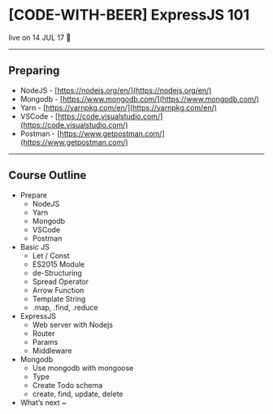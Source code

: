 # [CODE-WITH-BEER] ExpressJS 101
live on 14 JUL 17 🍺

---

## Preparing
* NodeJS - [https://nodejs.org/en/](https://nodejs.org/en/)
* Mongodb - [https://www.mongodb.com/](https://www.mongodb.com/)
* Yarn - [https://yarnpkg.com/en/](https://yarnpkg.com/en/)
* VSCode - [https://code.visualstudio.com/](https://code.visualstudio.com/)
* Postman - [https://www.getpostman.com/](https://www.getpostman.com/)

---

## Course Outline
- Prepare
    - NodeJS
    - Yarn
    - Mongodb
    - VSCode
    - Postman
- Basic JS
    - Let / Const
    - ES2015 Module
    - de-Structuring
    - Spread Operator
    - Arrow Function
    - Template String
    - .map, .find, .reduce
- ExpressJS
    - Web server with Nodejs
    - Router
    - Params
    - Middleware
- Mongodb
    - Use mongodb with mongoose
    - Type
    - Create Todo schema
    - create, find, update, delete
- What’s next ~
